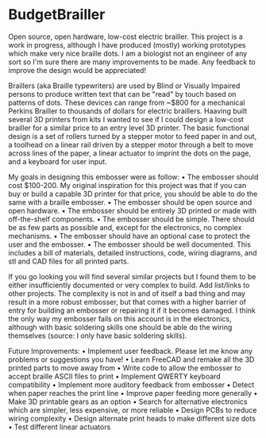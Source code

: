 # BudgetBrailler
Open source, open hardware, low-cost electric brailler. This project is a work in progress, although I have produced (mostly) working prototypes which make very nice braille dots. I am a biologist not an engineer of any sort so I'm sure there are many improvements to be made. Any feedback to improve the design would be appreciated!

Braillers (aka Braille typewriters) are used by Blind or Visually Impaired persons to produce written text that can be "read" by touch based on patterns of dots. These devices can range from ~$800 for a mechanical Perkins Brailler to thousands of dollars for electric braillers. Haaving built several 3D printers from kits I wanted to see if I could design a low-cost brailler for a similar price to an entry level 3D printer. The  basic functional design is a set of rollers turned by a stepper motor to feed paper in and out, a toolhead on a linear rail driven by a stepper motor through a belt to move across lines of the paper, a linear actuator to imprint the dots on the page, and a keyboard for user input.

My goals in designing this embosser were as follow:
•	The embosser should cost $100-200. My original inspiration for this project was that if you can buy or build a capable 3D printer for that price, you should be able to do the same with a braille embosser.
•	The embosser should be open source and open hardware.
•	The embosser should be entirely 3D printed or made with off-the-shelf components.
•	The embosser should be simple. There should be as few parts as possible and, except for the electronics, no complex mechanisms.
•	The embosser should have an optional case to protect the user and the embosser.
•	The embosser should be well documented. This includes a bill of materials, detailed instructions, code, wiring diagrams, and stl and CAD files for all printed parts.

If you go looking you will find several similar projects but I found them to be either insufficiently documented or very complex to build. Add list/links to other projects. The complexity is not in and of itself a bad thing and may result in a more robust embosser, but that comes with a higher barrier of entry for building an embosser or repairing it if it becomes damaged. I think the only way my embosser fails on this account is in the electronics, although with basic soldering skills one should be able do the wiring themselves (source: I only have basic soldering skills).

Future Improvements:
•	Implement user feedback. Please let me know any problems or suggestions you have!
• Learn FreeCAD and remake all the 3D printed parts to move away from
•	Write code to allow the embosser to accept braille ASCII files to print
•	Implement QWERTY keyboard compatibility
•	Implement more auditory feedback from embosser
•	Detect when paper reaches the print line
• Improve paper feeding more generally
•	Make 3D printable gears as an option
•	Search for alternative electronics which are simpler, less expensive, or more reliable
•	Design PCBs to reduce wiring complexity
•	Design alternate print heads to make different size dots
•	Test different linear actuators
